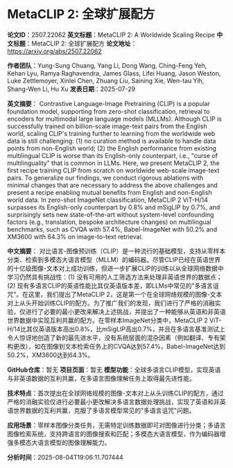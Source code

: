 # MetaCLIP 2: 全球扩展配方

**论文ID**：2507.22062
**英文标题**：MetaCLIP 2: A Worldwide Scaling Recipe
**中文标题**：MetaCLIP 2: 全球扩展配方
**论文地址**：https://arxiv.org/abs/2507.22062

**作者团队**：Yung-Sung Chuang, Yang Li, Dong Wang, Ching-Feng Yeh, Kehan Lyu, Ramya Raghavendra, James Glass, Lifei Huang, Jason Weston, Luke Zettlemoyer, Xinlei Chen, Zhuang Liu, Saining Xie, Wen-tau Yih, Shang-Wen Li, Hu Xu
**发表日期**：2025-07-29

**英文摘要**：
Contrastive Language-Image Pretraining (CLIP) is a popular foundation model,
supporting from zero-shot classification, retrieval to encoders for multimodal
large language models (MLLMs). Although CLIP is successfully trained on
billion-scale image-text pairs from the English world, scaling CLIP's training
further to learning from the worldwide web data is still challenging: (1) no
curation method is available to handle data points from non-English world; (2)
the English performance from existing multilingual CLIP is worse than its
English-only counterpart, i.e., "curse of multilinguality" that is common in
LLMs. Here, we present MetaCLIP 2, the first recipe training CLIP from scratch
on worldwide web-scale image-text pairs. To generalize our findings, we conduct
rigorous ablations with minimal changes that are necessary to address the above
challenges and present a recipe enabling mutual benefits from English and
non-English world data. In zero-shot ImageNet classification, MetaCLIP 2
ViT-H/14 surpasses its English-only counterpart by 0.8% and mSigLIP by 0.7%,
and surprisingly sets new state-of-the-art without system-level confounding
factors (e.g., translation, bespoke architecture changes) on multilingual
benchmarks, such as CVQA with 57.4%, Babel-ImageNet with 50.2% and XM3600 with
64.3% on image-to-text retrieval.

**中文摘要**：
对比语言-图像预训练（CLIP）是一种流行的基础模型，支持从零样本分类、检索到多模态大语言模型（MLLM）的编码器。尽管CLIP已经在英语世界的十亿级图像-文本对上成功训练，但进一步扩展CLIP的训练以从全球网络数据中学习仍然具有挑战性：(1) 没有可用的人工筛选方法来处理非英语世界的数据点；(2) 现有多语言CLIP的英语性能比其仅英语版本差，即LLMs中常见的"多语言诅咒"。在这里，我们提出了MetaCLIP 2，这是第一个在全球网络规模的图像-文本对上从头开始训练CLIP的配方。为了推广我们的发现，我们进行了严格的消融实验，仅进行了必要的最小更改来解决上述挑战，并提出了一种能够从英语和非英语世界数据中实现互利共赢的配方。在零样本ImageNet分类中，MetaCLIP 2 ViT-H/14比其仅英语版本高出0.8%，比mSigLIP高出0.7%，并且在多语言基准测试上令人惊讶地创造了新的最先进水平，没有系统层面的混杂因素（例如翻译、专有架构更改），如在图像到文本检索任务上的CVQA达到57.4%，Babel-ImageNet达到50.2%，XM3600达到64.3%。

**GitHub仓库**：暂无
**项目页面**：暂无
**模型功能**：全球多语言CLIP模型，实现英语与非英语数据的互利共赢，在多语言图像理解任务上取得最先进性能。

**技术特点**：首次提出在全球网络规模的图像-文本对上从头训练CLIP的配方，通过严格的消融实验仅进行必要最小更改解决多语言数据处理挑战，实现了英语和非英语世界数据的互利共赢，克服了多语言模型常见的"多语言诅咒"问题。

**应用场景**：零样本图像分类任务，无需特定训练数据即可对图像进行分类；多语言图像检索系统，支持跨语言的图像搜索和匹配；多模态大语言模型，作为编码器增强多模态大语言模型的图像理解能力。

**分析时间**：2025-08-04T19:06:11.707444